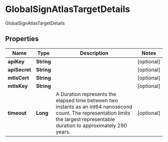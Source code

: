 

# GlobalSignAtlasTargetDetails

GlobalSignAtlasTargetDetails

## Properties

Name | Type | Description | Notes
------------ | ------------- | ------------- | -------------
**apiKey** | **String** |  |  [optional]
**apiSecret** | **String** |  |  [optional]
**mtlsCert** | **String** |  |  [optional]
**mtlsKey** | **String** |  |  [optional]
**timeout** | **Long** | A Duration represents the elapsed time between two instants as an int64 nanosecond count. The representation limits the largest representable duration to approximately 290 years. |  [optional]



